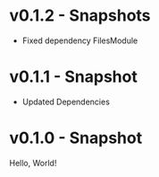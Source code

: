 # v0.1.2 - Snapshots
* Fixed dependency FilesModule

# v0.1.1 - Snapshot
* Updated Dependencies

# v0.1.0 - Snapshot
Hello, World!
